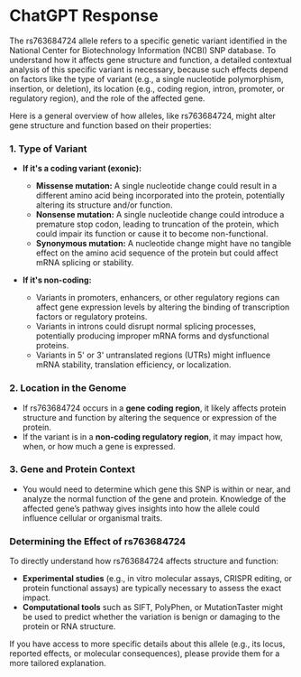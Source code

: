 # ChatGPT Response

The rs763684724 allele refers to a specific genetic variant identified in the National Center for Biotechnology Information (NCBI) SNP database. To understand how it affects gene structure and function, a detailed contextual analysis of this specific variant is necessary, because such effects depend on factors like the type of variant (e.g., a single nucleotide polymorphism, insertion, or deletion), its location (e.g., coding region, intron, promoter, or regulatory region), and the role of the affected gene.

Here is a general overview of how alleles, like rs763684724, might alter gene structure and function based on their properties:

### 1. **Type of Variant**
   - **If it's a coding variant (exonic):**
     - **Missense mutation:** A single nucleotide change could result in a different amino acid being incorporated into the protein, potentially altering its structure and/or function.
     - **Nonsense mutation:** A single nucleotide change could introduce a premature stop codon, leading to truncation of the protein, which could impair its function or cause it to become non-functional.
     - **Synonymous mutation:** A nucleotide change might have no tangible effect on the amino acid sequence of the protein but could affect mRNA splicing or stability.

   - **If it's non-coding:**
     - Variants in promoters, enhancers, or other regulatory regions can affect gene expression levels by altering the binding of transcription factors or regulatory proteins.
     - Variants in introns could disrupt normal splicing processes, potentially producing improper mRNA forms and dysfunctional proteins.
     - Variants in 5' or 3' untranslated regions (UTRs) might influence mRNA stability, translation efficiency, or localization.

### 2. **Location in the Genome**
   - If rs763684724 occurs in a **gene coding region**, it likely affects protein structure and function by altering the sequence or expression of the protein.
   - If the variant is in a **non-coding regulatory region**, it may impact how, when, or how much a gene is expressed.

### 3. **Gene and Protein Context**
   - You would need to determine which gene this SNP is within or near, and analyze the normal function of the gene and protein. Knowledge of the affected gene’s pathway gives insights into how the allele could influence cellular or organismal traits.

### Determining the Effect of rs763684724
To directly understand how rs763684724 affects structure and function:
   - **Experimental studies** (e.g., in vitro molecular assays, CRISPR editing, or protein functional assays) are typically necessary to assess the exact impact.
   - **Computational tools** such as SIFT, PolyPhen, or MutationTaster might be used to predict whether the variation is benign or damaging to the protein or RNA structure.

If you have access to more specific details about this allele (e.g., its locus, reported effects, or molecular consequences), please provide them for a more tailored explanation.
